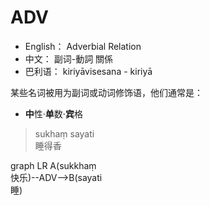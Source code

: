 <script>window.$docsify = {search: 'auto',name: 'mermaid',repo: 'https://github.com/mermaid-js/mermaid',loadSidebar: true,mergeNavbar: true,maxLevel: 4,subMaxLevel: 2,markdown: {renderer: {code: function(code, lang) {if (lang === "mermaid") {return ('<div class="mermaid">' + mermaid.render('mermaid-svg-' + num++, code) + "</div>
");}return this.origin.code.apply(this, arguments);}}},plugins: [function (hook, vm) {hook.beforeEach(function (html) {url = 'https://github.com/mermaid-js/mermaid/blob/develop/docs/' + vm.route.filevar editHtml = '[:memo: Edit this Page](' + url + ')\n'return editHtml + html})}]}var num = 0;const isDarkMode = window.matchMedia("(prefers-color-scheme: dark)").matchesconst conf = { logLevel:4, startOnLoad: false, themeCSS:'.label { font-family: Source Sans Pro,Helvetica Neue,Arial,sans-serif; }' };if(isDarkMode && false) conf.theme = 'dark';mermaid.initialize(conf);</script>

<script>window.onhashchange = function(a) {if(location) {ga('send', 'pageview', location.hash);}} </script>
  <script src="//cdn.jsdelivr.net/npm/docsify/lib/docsify.min.js"></script>
  <script src="//cdn.jsdelivr.net/npm/docsify/lib/plugins/search.min.js"></script>
  <script src="//cdn.jsdelivr.net/npm/docsify/lib/plugins/ga.min.js"></script>

# ADV


* English： Adverbial Relation
* 中文： 副词-動詞 關係
* 巴利语： kiriyāvisesana - kiriyā

某些名词被用为副词或动词修饰语，他们通常是：
- **中**性·**单**数·**宾**格

>sukhaṃ sayati<br>睡得香

<div class="mermaid">
graph LR
A(sukkhaṃ<br>快乐)--ADV-->B(sayati<br>睡)
</div>

